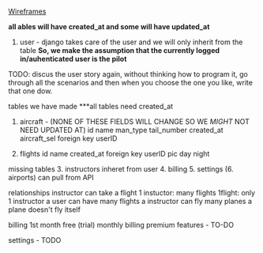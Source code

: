 [Wireframes](https://balsamiq.cloud/snv27r3/pr1kaax/r7BD7)

**all ables will have created_at and some will have updated_at**

1. user - django takes care of the user and we will only inherit from the table
**So, we make the assumption that the currently logged in/auhenticated  user is the pilot**

TODO: discus the user story again, without thinking how to program it, go through all the scenarios and then when you choose the one you like, write that one dow.

tables we have made ***all tables need created_at
1. aircraft - (NONE OF THESE FIELDS WILL CHANGE SO WE *MIGHT* NOT NEED UPDATED AT)
    id
    name
    man_type
    tail_number
    created_at 
    aircraft_sel
    foreign key userID

2. flights
    id
    name
    created_at
    foreign key userID
    pic
    day
    night


missing tables
3. instructors inheret from user
4. billing
5. settings
(6. airports) can pull from API

relationships
instructor can take a flight
1 instuctor: many flights
1flight: only 1 instructor
a user can have many flights
a instructor can fly many planes
a plane doesn't fly itself

billing
1st month free (trial)
monthly billing
premium features - TO-DO

settings - TODO